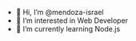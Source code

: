 - 👋 Hi, I’m @mendoza-israel
- 👀 I’m interested in Web Developer
- 🌱 I’m currently learning Node.js

<!---
mendoza-israel/mendoza-israel is a ✨ special ✨ repository because its `README.md` (this file) appears on your GitHub profile.
You can click the Preview link to take a look at your changes.
--->
